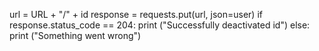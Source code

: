 url = URL + "/" + id
response = requests.put(url, json=user)
if response.status_code == 204:
    print ("Successfully deactivated id")
else:
    print ("Something went wrong")